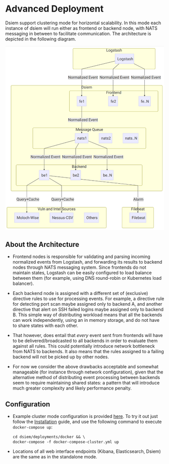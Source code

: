 # Advanced Deployment

Dsiem support clustering mode for horizontal scalability. In this mode each instance of dsiem will run either as frontend or backend node, with NATS messaging in between to facilitate communication. The architecture is depicted in the following diagram.

![Advanced Architecture](/docs/images/advanced-arch.png)

## About the Architecture

* Frontend nodes is responsible for validating and parsing incoming normalized events from Logstash, and forwarding its results to backend nodes through NATS messaging system. Since frontends do not maintain states, Logstash can be easily configured to load balance between them (for example, using DNS round-robin or Kubernetes load balancer).

* Each backend node is assigned with a different set of (exclusive) directive rules to use for processing events. For example, a directive rule for detecting port scan maybe assigned only to backend A, and another directive that alert on SSH failed logins maybe assigned only to backend B. This simple way of distributing workload means that all the backends can work independently, using an in memory storage, and do not have to share states with each other.

* That however, does entail that *every* event sent from frontends will have to be delivered/broadcasted to all backends in order to evaluate them against all rules. This could potentially introduce network bottleneck from NATS to backends. It also means that the rules assigned to a failing backend will not be picked up by other nodes.

* For now we consider the above drawbacks acceptable and somewhat manageable (for instance through network configuration), given that the alternative method of distributing event processing between backends seem to require maintaining shared states: a pattern that will introduce much greater complexity and likely performance penalty.

## Configuration

* Example cluster mode configuration is provided <a href="https://github.com/defenxor/dsiem/blob/master/deployments/docker/docker-compose-cluster.yml">here</a>. To try it out just follow the [Installation](./Installation.md#using-docker-compose)  guide, and use the following command to execute `docker-compose up`:

    ```shell
    cd dsiem/deployments/docker && \
    docker-compose -f docker-compose-cluster.yml up
    ```

* Locations of all web interface endpoints (Kibana, Elasticsearch, Dsiem) are the same as in the standalone mode.

